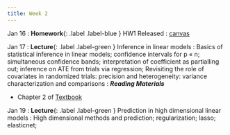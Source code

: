 ```yaml
---
title: Week 2
---
```

Jan 16
: **Homework**{: .label .label-blue } HW1 Released
  : [canvas](https://canvas.stanford.edu/)
  
Jan 17
: **Lecture**{: .label .label-green } Inference in linear models
: Basics of statistical inference in linear models; confidence intervals for p « n; simultaneous confidence bands; interpretation of coefficient as partialling out; inference on ATE from trials via regression; Revisiting the role of covariates in randomized trials: precision and heterogeneity: variance characterization and comparisons
: ***Reading Materials***
- Chapter 2 of [Textbook](https://canvas.stanford.edu/courses/168439/files/10880360?wrap=1)


Jan 19
: **Lecture**{: .label .label-green } Prediction in high dimensional linear models
: High dimensional methods and prediction; regularization; lasso; elasticnet;

